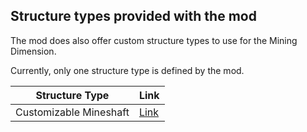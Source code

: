 

## Structure types provided with the mod

The mod does also offer custom structure types to use for the Mining Dimension.

Currently, only one structure type is defined by the mod.

| Structure Type         | Link                               |
|------------------------|------------------------------------|
| Customizable Mineshaft | [Link](./CustomizableMineshaft.md) |


